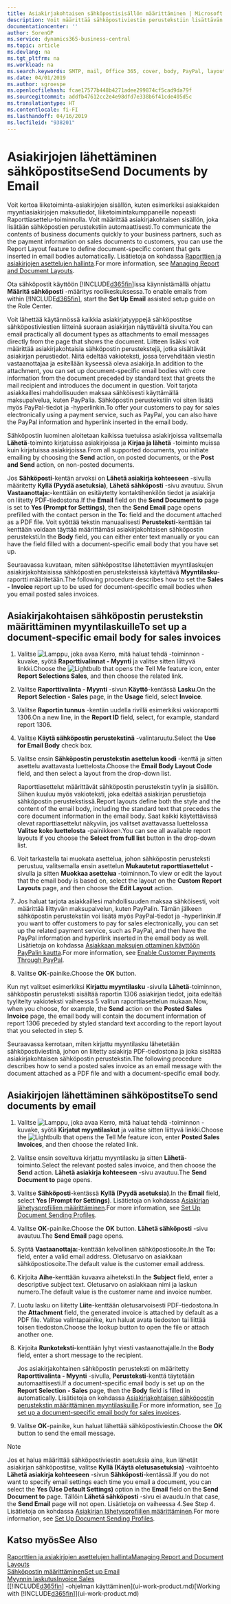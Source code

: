 ```yaml
---
title: Asiakirjakohtaisen sähköpostisisällön määrittäminen | Microsoft Docs
description: Voit määrittää sähköpostiviestin perustekstiin lisättävän sisällön, kuten PayPal-linkin. Voit myös liittää asiakirjoja sähköpostiviesteihin.
documentationcenter: ''
author: SorenGP
ms.service: dynamics365-business-central
ms.topic: article
ms.devlang: na
ms.tgt_pltfrm: na
ms.workload: na
ms.search.keywords: SMTP, mail, Office 365, cover, body, PayPal, layout
ms.date: 04/01/2019
ms.author: sgroespe
ms.openlocfilehash: fcae17577b448b4271adee299874cf5cad9da79f
ms.sourcegitcommit: addfb47612cc2e4e98dfd7e338b6f41cde405d5c
ms.translationtype: HT
ms.contentlocale: fi-FI
ms.lasthandoff: 04/16/2019
ms.locfileid: "938201"
---
```

# <a name="send-documents-by-email"></a><span data-ttu-id="3efa7-104">Asiakirjojen lähettäminen sähköpostitse</span><span class="sxs-lookup"><span data-stu-id="3efa7-104">Send Documents by Email</span></span>
<span data-ttu-id="3efa7-105">Voit kertoa liiketoiminta-asiakirjojen sisällön, kuten esimerkiksi asiakkaiden myyntiasiakirjojen maksutiedot, liiketoimintakumppaneille nopeasti Raporttiasettelu-toiminnolla. Voit määrittää asiakirjakohtaisen sisällön, joka lisätään sähköpostien perustekstiin automaattisesti.</span><span class="sxs-lookup"><span data-stu-id="3efa7-105">To communicate the contents of business documents quickly to your business partners, such as the payment information on sales documents to customers, you can use the Report Layout feature to define document-specific content that gets inserted in email bodies automatically.</span></span> <span data-ttu-id="3efa7-106">Lisätietoja on kohdassa [Raporttien ja asiakirjojen asettelujen hallinta](ui-manage-report-layouts.md).</span><span class="sxs-lookup"><span data-stu-id="3efa7-106">For more information, see [Managing Report and Document Layouts](ui-manage-report-layouts.md).</span></span>

<span data-ttu-id="3efa7-107">Ota sähköpostit käyttöön [!INCLUDE[d365fin](includes/d365fin_md.md)]issa käynnistämällä ohjattu **Määritä sähköposti** -määritys roolikeskuksessa.</span><span class="sxs-lookup"><span data-stu-id="3efa7-107">To enable emails from within [!INCLUDE[d365fin](includes/d365fin_md.md)], start the **Set Up Email** assisted setup guide on the Role Center.</span></span>

<span data-ttu-id="3efa7-108">Voit lähettää käytännössä kaikkia asiakirjatyyppejä sähköpostitse sähköpostiviestien liitteinä suoraan asiakirjan näyttävältä sivulta.</span><span class="sxs-lookup"><span data-stu-id="3efa7-108">You can email practically all document types as attachments to email messages directly from the page that shows the document.</span></span> <span data-ttu-id="3efa7-109">Liitteen lisäksi voit määrittää asiakirjakohtaisia sähköpostin perustekstejä, jotka sisältävät asiakirjan perustiedot. Niitä edeltää vakioteksti, jossa tervehditään viestin vastaanottajaa ja esitellään kyseessä oleva asiakirja.</span><span class="sxs-lookup"><span data-stu-id="3efa7-109">In addition to the attachment, you can set up document-specific email bodies with core information from the document preceded by standard text that greets the mail recipient and introduces the document in question.</span></span> <span data-ttu-id="3efa7-110">Voit tarjota asiakkaillesi mahdollisuuden maksaa sähköisesti käyttämällä maksupalvelua, kuten PayPalia. Sähköpostin perustekstiin voi siten lisätä myös PayPal-tiedot ja -hyperlinkin.</span><span class="sxs-lookup"><span data-stu-id="3efa7-110">To offer your customers to pay for sales electronically using a payment service, such as PayPal, you can also have the PayPal information and hyperlink inserted in the email body.</span></span>

<span data-ttu-id="3efa7-111">Sähköpostin luominen aloitetaan kaikissa tuetuissa asiakirjoissa valitsemalla **Lähetä**-toiminto kirjatuissa asiakirjoissa ja **Kirjaa ja lähetä** -toiminto muissa kuin kirjatuissa asiakirjoissa.</span><span class="sxs-lookup"><span data-stu-id="3efa7-111">From all supported documents, you initiate emailing by choosing the **Send** action, on posted documents, or the **Post and Send** action, on non-posted documents.</span></span>

<span data-ttu-id="3efa7-112">Jos **Sähköposti**-kentän arvoksi on **Lähetä asiakirja kohteeseen** -sivulla määritetty **Kyllä (Pyydä asetuksia)**, **Lähetä sähköposti** -sivu avautuu. Sivun **Vastaanottaja:**-kenttään on esitäytetty kontaktihenkilön tiedot ja asiakirja on liitetty PDF-tiedostona.</span><span class="sxs-lookup"><span data-stu-id="3efa7-112">If the **Email** field on the **Send Document to** page is set to **Yes (Prompt for Settings)**, then the **Send Email** page opens prefilled with the contact person in the **To:** field and the document attached as a PDF file.</span></span> <span data-ttu-id="3efa7-113">Voit syöttää tekstin manuaalisesti **Perusteksti**-kenttään tai kenttään voidaan täyttää määrittämäsi asiakirjakohtaisen sähköpostin perusteksti.</span><span class="sxs-lookup"><span data-stu-id="3efa7-113">In the **Body** field, you can either enter text manually or you can have the field filled with a document-specific email body that you have set up.</span></span>

<span data-ttu-id="3efa7-114">Seuraavassa kuvataan, miten sähköpostitse lähetettävien myyntilaskujen asiakirjakohtaisissa sähköpostien perusteksteissä käytettävä **Myyntilasku**-raportti määritetään.</span><span class="sxs-lookup"><span data-stu-id="3efa7-114">The following procedure describes how to set the **Sales - Invoice** report up to be used for document-specific email bodies when you email posted sales invoices.</span></span>

## <a name="to-set-up-a-document-specific-email-body-for-sales-invoices"></a><span data-ttu-id="3efa7-115">Asiakirjakohtaisen sähköpostin perustekstin määrittäminen myyntilaskuille</span><span class="sxs-lookup"><span data-stu-id="3efa7-115">To set up a document-specific email body for sales invoices</span></span>
1. <span data-ttu-id="3efa7-116">Valitse ![Lamppu, joka avaa Kerro, mitä haluat tehdä -toiminnon](media/ui-search/search_small.png "Kerro, mitä haluat tehdä") -kuvake, syötä **Raporttivalinnat - Myynti** ja valitse sitten liittyvä linkki.</span><span class="sxs-lookup"><span data-stu-id="3efa7-116">Choose the ![Lightbulb that opens the Tell Me feature](media/ui-search/search_small.png "Tell me what you want to do") icon, enter **Report Selections Sales**, and then choose the related link.</span></span>
2. <span data-ttu-id="3efa7-117">Valitse **Raporttivalinta - Myynti** -sivun **Käyttö**-kentässä **Lasku**.</span><span class="sxs-lookup"><span data-stu-id="3efa7-117">On the **Report Selection - Sales** page, in the **Usage** field, select **Invoice**.</span></span>
3. <span data-ttu-id="3efa7-118">Valitse **Raportin tunnus** -kentän uudella rivillä esimerkiksi vakioraportti 1306.</span><span class="sxs-lookup"><span data-stu-id="3efa7-118">On a new line, in the **Report ID** field, select, for example, standard report 1306.</span></span>
4. <span data-ttu-id="3efa7-119">Valitse **Käytä sähköpostin perustekstinä** -valintaruutu.</span><span class="sxs-lookup"><span data-stu-id="3efa7-119">Select the **Use for Email Body** check box.</span></span>
5. <span data-ttu-id="3efa7-120">Valitse ensin **Sähköpostin perustekstin asettelun koodi** -kenttä ja sitten asettelu avattavasta luettelosta.</span><span class="sxs-lookup"><span data-stu-id="3efa7-120">Choose the **Email Body Layout Code** field, and then select a layout from the drop-down list.</span></span>

    <span data-ttu-id="3efa7-121">Raporttiasettelut määrittävät sähköpostin perustekstin tyylin ja sisällön. Siihen kuuluu myös vakioteksti, joka edeltää asiakirjan perustietoja sähköpostin perustekstissä.</span><span class="sxs-lookup"><span data-stu-id="3efa7-121">Report layouts define both the style and the content of the email body, including the standard text that precedes the core document information in the email body.</span></span> <span data-ttu-id="3efa7-122">Saat kaikki käytettävissä olevat raporttiasettelut näkyviin, jos valitset avattavassa luettelossa **Valitse koko luettelosta** -painikkeen.</span><span class="sxs-lookup"><span data-stu-id="3efa7-122">You can see all available report layouts if you choose the **Select from full list** button in the drop-down list.</span></span>
6. <span data-ttu-id="3efa7-123">Voit tarkastella tai muokata asettelua, johon sähköpostin perusteksti perustuu, valitsemalla ensin asettelun **Mukautetut raporttiasettelut** -sivulla ja sitten **Muokkaa asettelua** -toiminnon.</span><span class="sxs-lookup"><span data-stu-id="3efa7-123">To view or edit the layout that the email body is based on, select the layout on the **Custom Report Layouts** page, and then choose the **Edit Layout** action.</span></span>
7. <span data-ttu-id="3efa7-124">Jos haluat tarjota asiakkaillesi mahdollisuuden maksaa sähköisesti, voit määrittää liittyvän maksupalvelun, kuten PayPalin. Tämän jälkeen sähköpostin perustekstiin voi lisätä myös PayPal-tiedot ja -hyperlinkin.</span><span class="sxs-lookup"><span data-stu-id="3efa7-124">If you want to offer customers to pay for sales electronically, you can set up the related payment service, such as PayPal, and then have the PayPal information and hyperlink inserted in the email body as well.</span></span> <span data-ttu-id="3efa7-125">Lisätietoja on kohdassa [Asiakkaan maksujen ottaminen käyttöön PayPalin kautta](sales-how-enable-payment-service-extensions.md).</span><span class="sxs-lookup"><span data-stu-id="3efa7-125">For more information, see [Enable Customer Payments Through PayPal](sales-how-enable-payment-service-extensions.md).</span></span>
8. <span data-ttu-id="3efa7-126">Valitse **OK**-painike.</span><span class="sxs-lookup"><span data-stu-id="3efa7-126">Choose the **OK** button.</span></span>

<span data-ttu-id="3efa7-127">Kun nyt valitset esimerkiksi **Kirjattu myyntilasku** -sivulla **Lähetä**-toiminnon, sähköpostin perusteksti sisältää raportin 1306 asiakirjan tiedot, joita edeltää tyylitelty vakioteksti vaiheessa 5 valitun raporttiasettelun mukaan.</span><span class="sxs-lookup"><span data-stu-id="3efa7-127">Now, when you choose, for example, the **Send** action on the **Posted Sales Invoice** page, the email body will contain the document information of report 1306 preceded by styled standard text according to the report layout that you selected in step 5.</span></span>

<span data-ttu-id="3efa7-128">Seuraavassa kerrotaan, miten kirjattu myyntilasku lähetetään sähköpostiviestinä, johon on liitetty asiakirja PDF-tiedostona ja joka sisältää asiakirjakohtaisen sähköpostin perustekstin.</span><span class="sxs-lookup"><span data-stu-id="3efa7-128">The following procedure describes how to send a posted sales invoice as an email message with the document attached as a PDF file and with a document-specific email body.</span></span>

## <a name="to-send-documents-by-email"></a><span data-ttu-id="3efa7-129">Asiakirjojen lähettäminen sähköpostitse</span><span class="sxs-lookup"><span data-stu-id="3efa7-129">To send documents by email</span></span>
1. <span data-ttu-id="3efa7-130">Valitse ![Lamppu, joka avaa Kerro, mitä haluat tehdä -toiminnon](media/ui-search/search_small.png "Kerro, mitä haluat tehdä") -kuvake, syötä **Kirjatut myyntilaskut** ja valitse sitten liittyvä linkki.</span><span class="sxs-lookup"><span data-stu-id="3efa7-130">Choose the ![Lightbulb that opens the Tell Me feature](media/ui-search/search_small.png "Tell me what you want to do") icon, enter **Posted Sales Invoices**, and then choose the related link.</span></span>
2. <span data-ttu-id="3efa7-131">Valitse ensin soveltuva kirjattu myyntilasku ja sitten **Lähetä**-toiminto.</span><span class="sxs-lookup"><span data-stu-id="3efa7-131">Select the relevant posted sales invoice, and then choose the **Send** action.</span></span> <span data-ttu-id="3efa7-132">**Lähetä asiakirja kohteeseen** -sivu avautuu.</span><span class="sxs-lookup"><span data-stu-id="3efa7-132">The **Send Document to** page opens.</span></span>
3. <span data-ttu-id="3efa7-133">Valitse **Sähköposti**-kentässä **Kyllä (Pyydä asetuksia)**.</span><span class="sxs-lookup"><span data-stu-id="3efa7-133">In the **Email** field, select **Yes (Prompt for Settings)**.</span></span> <span data-ttu-id="3efa7-134">Lisätietoja on kohdassa [Asiakirjan lähetysprofiilien määrittäminen](sales-how-setup-document-send-profiles.md).</span><span class="sxs-lookup"><span data-stu-id="3efa7-134">For more information, see [Set Up Document Sending Profiles](sales-how-setup-document-send-profiles.md).</span></span>
4. <span data-ttu-id="3efa7-135">Valitse **OK**-painike.</span><span class="sxs-lookup"><span data-stu-id="3efa7-135">Choose the **OK** button.</span></span> <span data-ttu-id="3efa7-136">**Lähetä sähköposti** -sivu avautuu.</span><span class="sxs-lookup"><span data-stu-id="3efa7-136">The **Send Email** page opens.</span></span>
5. <span data-ttu-id="3efa7-137">Syötä **Vastaanottaja:**-kenttään kelvollinen sähköpostiosoite.</span><span class="sxs-lookup"><span data-stu-id="3efa7-137">In the **To:** field, enter a valid email address.</span></span> <span data-ttu-id="3efa7-138">Oletusarvo on asiakkaan sähköpostiosoite.</span><span class="sxs-lookup"><span data-stu-id="3efa7-138">The default value is the customer email address.</span></span>
6. <span data-ttu-id="3efa7-139">Kirjoita **Aihe**-kenttään kuvaava aiheteksti.</span><span class="sxs-lookup"><span data-stu-id="3efa7-139">In the **Subject** field, enter a descriptive subject text.</span></span> <span data-ttu-id="3efa7-140">Oletusarvo on asiakkaan nimi ja laskun numero.</span><span class="sxs-lookup"><span data-stu-id="3efa7-140">The default value is the customer name and invoice number.</span></span>
7. <span data-ttu-id="3efa7-141">Luotu lasku on liitetty **Liite**-kenttään oletusarvoisesti PDF-tiedostona.</span><span class="sxs-lookup"><span data-stu-id="3efa7-141">In the **Attachment** field, the generated invoice is attached by default as a PDF file.</span></span> <span data-ttu-id="3efa7-142">Valitse valintapainike, kun haluat avata tiedoston tai liittää toisen tiedoston.</span><span class="sxs-lookup"><span data-stu-id="3efa7-142">Choose the lookup button to open the file or attach another one.</span></span>
8. <span data-ttu-id="3efa7-143">Kirjoita **Runkoteksti**-kenttään lyhyt viesti vastaanottajalle.</span><span class="sxs-lookup"><span data-stu-id="3efa7-143">In the **Body** field, enter a short message to the recipient.</span></span>

    <span data-ttu-id="3efa7-144">Jos asiakirjakohtainen sähköpostin perusteksti on määritetty **Raporttivalinta - Myynti** -sivulla, **Perusteksti**-kenttä täytetään automaattisesti.</span><span class="sxs-lookup"><span data-stu-id="3efa7-144">If a document-specific email body is set up on the **Report Selection - Sales** page, then the **Body** field is filled in automatically.</span></span> <span data-ttu-id="3efa7-145">Lisätietoja on kohdassa [Asiakirjakohtaisen sähköpostin perustekstin määrittäminen myyntilaskuille](ui-how-send-documents-email.md#to-set-up-a-document-specific-email-body-for-sales-invoices).</span><span class="sxs-lookup"><span data-stu-id="3efa7-145">For more information, see [To set up a document-specific email body for sales invoices](ui-how-send-documents-email.md#to-set-up-a-document-specific-email-body-for-sales-invoices).</span></span>
9. <span data-ttu-id="3efa7-146">Valitse **OK**-painike, kun haluat lähettää sähköpostiviestin.</span><span class="sxs-lookup"><span data-stu-id="3efa7-146">Choose the **OK** button to send the email message.</span></span>

> [!NOTE]  
>   <span data-ttu-id="3efa7-147">Jos et halua määrittää sähköpostiviestin asetuksia aina, kun lähetät asiakirjan sähköpostitse, valitse **Kyllä (Käytä oletusasetuksia)** -vaihtoehto **Lähetä asiakirja kohteeseen** -sivun **Sähköposti**-kentässä.</span><span class="sxs-lookup"><span data-stu-id="3efa7-147">If you do not want to specify email settings each time you email a document, you can select the **Yes (Use Default Settings)** option in the **Email** field on the **Send Document to** page.</span></span> <span data-ttu-id="3efa7-148">Tällöin **Lähetä sähköposti** -sivu ei avaudu.</span><span class="sxs-lookup"><span data-stu-id="3efa7-148">In that case, the **Send Email** page will not open.</span></span> <span data-ttu-id="3efa7-149">Lisätietoja on vaiheessa 4.</span><span class="sxs-lookup"><span data-stu-id="3efa7-149">See Step 4.</span></span> <span data-ttu-id="3efa7-150">Lisätietoja on kohdassa [Asiakirjan lähetysprofiilien määrittäminen](sales-how-setup-document-send-profiles.md).</span><span class="sxs-lookup"><span data-stu-id="3efa7-150">For more information, see [Set Up Document Sending Profiles](sales-how-setup-document-send-profiles.md).</span></span>

## <a name="see-also"></a><span data-ttu-id="3efa7-151">Katso myös</span><span class="sxs-lookup"><span data-stu-id="3efa7-151">See Also</span></span>
[<span data-ttu-id="3efa7-152">Raporttien ja asiakirjojen asettelujen hallinta</span><span class="sxs-lookup"><span data-stu-id="3efa7-152">Managing Report and Document Layouts</span></span>](ui-manage-report-layouts.md)  
[<span data-ttu-id="3efa7-153">Sähköpostin määrittäminen</span><span class="sxs-lookup"><span data-stu-id="3efa7-153">Set up Email</span></span>](admin-how-setup-email.md)  
[<span data-ttu-id="3efa7-154">Myynnin laskutus</span><span class="sxs-lookup"><span data-stu-id="3efa7-154">Invoice Sales</span></span>](sales-how-invoice-sales.md)  
<span data-ttu-id="3efa7-155">[[!INCLUDE[d365fin](includes/d365fin_md.md)] -ohjelman käyttäminen](ui-work-product.md)</span><span class="sxs-lookup"><span data-stu-id="3efa7-155">[Working with [!INCLUDE[d365fin](includes/d365fin_md.md)]](ui-work-product.md)</span></span>
